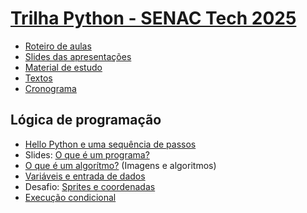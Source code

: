 # [Trilha Python - SENAC Tech 2025](index.md)

- [Roteiro de aulas](roteiro.md)
- [Slides das apresentações](slides.md)
- [Material de estudo](material.md)
- [Textos](textos.md)
- [Cronograma](cronograma.md)

## Lógica de programação

- [Hello Python e uma sequência de passos](helloseq.md)
- Slides: [O que é um programa?](oqehumprog.html)
- [O que é um algorítmo?](imgalgo.md) (Imagens e algoritmos)
- [Variáveis e entrada de dados](varentr.md)
- Desafio: [Sprites e coordenadas](spritesc.md)
- [Execução condicional](cifelse.md)
